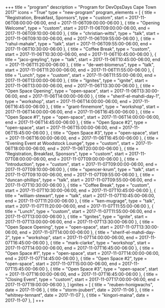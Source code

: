 +++
title = "program"
description = "Program for DevOpsDays Cape Town 2017"
icons = "True"
type = "new-program"
program_elements = [
    { title = "Registration, Breakfast, Sponsors", type = "custom", start = 2017-11-06T08:00:00-06:00, end = 2017-11-06T09:00:00-06:00 },
    { title = "Opening Welcome", type = "custom", start = 2017-11-06T09:00:00-06:00, end = 2017-11-06T09:10:00-06:00 },
    { title = "christian-witts", type = "talk", start = 2017-11-06T09:10:00-06:00, end = 2017-11-06T09:55:00-06:00 },
    { title = "rahul-mahale", type = "talk", start = 2017-11-06T09:55:00-06:00, end = 2017-11-06T10:30:00-06:00 },
    { title = "Coffee Break", type = "custom", start = 2017-11-06T10:30:00-06:00, end = 2017-11-06T10:45:00-06:00 },
    { title = "jaco-greyling", type = "talk", start = 2017-11-06T10:45:00-06:00, end = 2017-11-06T11:20:00-06:00 },
    { title = "de-wet-blomerus", type = "talk", start = 2017-11-06T11:20:00-06:00, end = 2017-11-06T11:55:00-06:00 },
    { title = "Lunch", type = "custom", start = 2017-11-06T11:55:00-06:00, end = 2017-11-06T13:00:00-06:00 },
    { title = "Ignites", type = "ignite", start = 2017-11-06T13:00:00-06:00, end = 2017-11-06T13:30:00-06:00 },
    { title = "Open Space Opening", type = "open-space", start = 2017-11-06T13:30:00-06:00, end = 2017-11-06T14:00:00-06:00 },
    { title = "sherif-el-mahdi-day-1", type = "workshop", start = 2017-11-06T14:00:00-06:00, end = 2017-11-06T16:45:00-06:00 },
    { title = "grant-finnemore", type = "workshop", start = 2017-11-06T14:00:00-06:00, end = 2017-11-06T16:45:00-06:00 },
    { title = "Open Space #1", type = "open-space", start = 2017-11-06T14:00:00-06:00, end = 2017-11-06T14:45:00-06:00 },
    { title = "Open Space #2", type = "open-space", start = 2017-11-06T15:00:00-06:00, end = 2017-11-06T15:45:00-06:00 },
    { title = "Open Space #3", type = "open-space", start = 2017-11-06T16:00:00-06:00, end = 2017-11-06T16:45:00-06:00 },
    { title = "Evening Event at Woodstock Lounge", type = "custom", start = 2017-11-06T18:00:00-06:00, end = 2017-11-06T20:00:00-06:00 },
    { title = "Registration, Breakfast, Sponsors", type = "custom", start = 2017-11-07T08:00:00-06:00, end = 2017-11-07T09:00:00-06:00 },
    { title = "Introduction", type = "custom", start = 2017-11-07T09:00:00-06:00, end = 2017-11-07T09:10:00-06:00 },
    { title = "spencer-krum", type = "talk", start = 2017-11-07T09:10:00-06:00, end = 2017-11-07T09:55:00-06:00 },
    { title = "duncan-phillips", type = "talk", start = 2017-11-07T09:55:00-06:00, end = 2017-11-07T10:30:00-06:00 },
    { title = "Coffee Break", type = "custom", start = 2017-11-07T10:30:00-06:00, end = 2017-11-07T10:45:00-06:00 },
    { title = "william-stewart", type = "talk", start = 2017-11-07T10:45:00-06:00, end = 2017-11-07T11:20:00-06:00 },
    { title = "ken-mugrage", type = "talk", start = 2017-11-07T11:20:00-06:00, end = 2017-11-07T11:55:00-06:00 },
    { title = "Lunch", type = "custom", start = 2017-11-07T11:55:00-06:00, end = 2017-11-07T13:00:00-06:00 },
    { title = "Ignites", type = "ignite", start = 2017-11-07T13:00:00-06:00, end = 2017-11-07T13:30:00-06:00 },
    { title = "Open Space Opening", type = "open-space", start = 2017-11-07T13:30:00-06:00, end = 2017-11-07T14:00:00-06:00 },
    { title = "sherif-el-mahdi-day-2", type = "workshop", start = 2017-11-07T14:00:00-06:00, end = 2017-11-07T16:45:00-06:00 },
    { title = "mark-clarke", type = "workshop", start = 2017-11-07T14:00:00-06:00, end = 2017-11-07T16:45:00-06:00 },
    { title = "Open Space #1", type = "open-space", start = 2017-11-07T14:00:00-06:00, end = 2017-11-07T14:45:00-06:00 },
    { title = "Open Space #2", type = "open-space", start = 2017-11-07T15:00:00-06:00, end = 2017-11-07T15:45:00-06:00 },
    { title = "Open Space #3", type = "open-space", start = 2017-11-07T16:00:00-06:00, end = 2017-11-07T16:45:00-06:00 },
    { title = "Closing Event", type = "custom", start = 2017-11-07T17:00:00-06:00, end = 2017-11-07T19:00:00-06:00 },
]
ignites = [
    { title = "reuben-honigwachs", date = 2017-11-06 },
    { title = "storm-joubert", date = 2017-11-06 },
    { title = "whitney-tennant", date = 2017-11-07 },
    { title = "kingori-maina", date = 2017-11-07 },
]
+++

